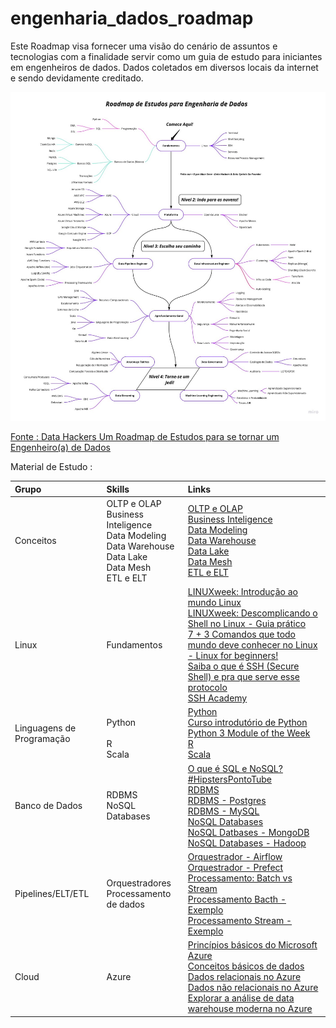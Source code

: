 # engenharia_dados_roadmap
Este Roadmap visa fornecer uma visão do cenário de assuntos e tecnologias com a finalidade servir como um guia de estudo para iniciantes em engenheiros de dados.
Dados coletados em diversos locais da internet e sendo devidamente creditado.

![engenharia_dados_roadmap](roadmap_eng_dados.jpeg)

[Fonte : Data Hackers Um Roadmap de Estudos para se tornar um Engenheiro(a) de Dados](https://medium.com/data-hackers/um-roadmap-de-estudos-para-se-tornar-um-engenheiro-a-de-dados)


Material de Estudo : 


| Grupo | Skills | Links |
|:------|:-------|:------|
| Conceitos | OLTP e OLAP <br> Business Inteligence <br> Data Modeling <br> Data Warehouse <br> Data Lake <br> Data Mesh <br> ETL e ELT | [OLTP e OLAP](https://www.linkedin.com/pulse/explain-example-oltp-vs-olap-michelle-xie/) <br> [Business Inteligence](https://youtu.be/PoCLfN6sF_8) <br> [Data Modeling](https://medium.com/sagar-explains-azure-and-analytics-data-engineerin/introduction-to-data-modelling-c0c44432ec0b) <br> [Data Warehouse](https://www.analytics8.com/blog/data-warehouse-creation-basics/) <br> [Data Lake](https://faun.pub/an-overview-of-data-lake-concepts-and-architectures-on-aws-and-azure-f485ed5110e2) <br> [Data Mesh](https://medium.com/data-hackers/data-mesh-indo-al%C3%A9m-do-data-lake-e-data-warehouse-465d57539d89) <br> [ETL e ELT](https://www.guru99.com/etl-vs-elt.html) |
| Linux | Fundamentos | [LINUXweek: Introdução ao mundo Linux](https://www.youtube.com/watch?v=zGE4UxYndrk&list=PLf-O3X2-mxDnl7LhhjhEgbo2etWKkJ0GV)  <br>[LINUXweek: Descomplicando o Shell no Linux - Guia prático](https://www.youtube.com/watch?v=tkTCZAshOcw&list=PLf-O3X2-mxDnl7LhhjhEgbo2etWKkJ0GV&index=2) <br>[7 + 3 Comandos que todo mundo deve conhecer no Linux - Linux for beginners!](https://www.youtube.com/watch?v=aJ1rTYrZBq4) <br> [Saiba o que é SSH (Secure Shell) e pra que serve esse protocolo](https://rockcontent.com/br/blog/ssh/)  <br> [SSH Academy](https://www.ssh.com/academy/ssh) |
| Linguagens de Programação | <br> Python <br> <br> R <br> Scala | [Python](https://www.youtube.com/watch?v=S9uPNppGsGo&list=PLvE-ZAFRgX8hnECDn1v9HNTI71veL3oW0) <br> [Curso introdutório de Python](https://www.youtube.com/watch?v=yTQDbqmv8Ho) <br> [Python 3 Module of the Week](https://pymotw.com/3/) <br>  [R](https://www.youtube.com/playlist?list=PLjgj6kdf_snYBkIsWQYcYtUZiDpam7ygg) <br> [Scala](https://www.youtube.com/playlist?list=PLmtsMNDRU0BxryRX4wiwrTZ661xcp6VPM) |
| Banco de Dados | RDBMS <br> NoSQL Databases | [O que é SQL e NoSQL? #HipstersPontoTube](https://youtu.be/aure5d3B88g) <br> [RDBMS](https://medium.com/@asterasoftware1/all-you-need-to-know-about-relational-database-management-systems-rdbmss-4b86dd804bac) <br> [RDBMS - Postgres](https://www.youtube.com/playlist?list=PLucm8g_ezqNoAkYKXN_zWupyH6hQCAwxY) <br> [RDBMS - MySQL](https://www.youtube.com/watch?v=Ofktsne-utM&list=PLHz_AreHm4dkBs-795Dsgvau_ekxg8g1r) <br> [NoSQL Databases](https://medium.com/@mark.rethana/introduction-to-nosql-databases-c5b43f3ca1cc) <br> [NoSQL Datbases - MongoDB](https://youtu.be/x9tC0eK0GtA) <br> [NoSQL Databases - Hadoop](https://www.youtube.com/playlist?list=PLeFetwYAi-F_l-NP-TUE2MqKeu_haMP79) |
| Pipelines/ELT/ETL | Orquestradores <br> Processamento de dados <br> | [Orquestrador - Airflow](https://youtu.be/f_lnDBR3rFU?t=468) <br> [Orquestrador - Prefect](https://youtu.be/FETN0iivZps) <br> [Processamento: Batch vs Stream](https://gowthamy.medium.com/big-data-battle-batch-processing-vs-stream-processing-5d94600d8103) <br> [Processamento Bacth - Exemplo](https://www.startdataengineering.com/post/update-mysql-in-batch/) <br> [Processamento Stream - Exemplo](https://www.startdataengineering.com/post/data-engineering-project-for-beginners-stream-edition/) |
| Cloud | Azure | [Princípios básicos do Microsoft Azure](https://docs.microsoft.com/pt-br/learn/paths/az-900-describe-cloud-concepts/) <br> [Conceitos básicos de dados](https://docs.microsoft.com/pt-br/learn/paths/azure-data-fundamentals-explore-core-data-concepts/) <br> [Dados relacionais no Azure](https://docs.microsoft.com/pt-br/learn/paths/azure-data-fundamentals-explore-relational-data/) <br> [Dados não relacionais no Azure](https://docs.microsoft.com/pt-br/learn/paths/azure-data-fundamentals-explore-non-relational-data/) <br> [Explorar a análise de data warehouse moderna no Azure](https://docs.microsoft.com/pt-br/learn/paths/azure-data-fundamentals-explore-data-warehouse-analytics/) |

